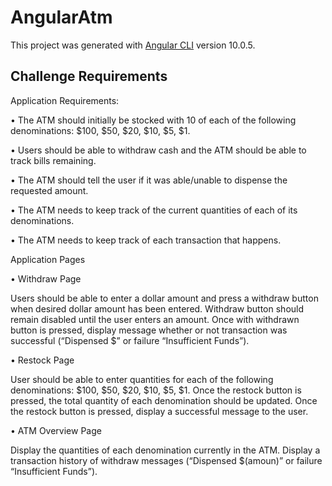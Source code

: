 # AngularAtm

This project was generated with [Angular CLI](https://github.com/angular/angular-cli) version 10.0.5.

## Challenge Requirements

Application Requirements:

• The ATM should initially be stocked with 10 of each of the following denominations: $100, $50, $20, $10, $5, $1.

• Users should be able to withdraw cash and the ATM should be able to track bills remaining.

• The ATM should tell the user if it was able/unable to dispense the requested amount.

• The ATM needs to keep track of the current quantities of each of its denominations.

• The ATM needs to keep track of each transaction that happens.

Application Pages

• Withdraw Page

Users should be able to enter a dollar amount and press a withdraw button when desired dollar amount has been entered.
Withdraw button should remain disabled until the user enters an amount.
Once with withdrawn button is pressed, display message whether or not transaction was successful (“Dispensed $<amount>” or failure “Insufficient Funds”).

• Restock Page

User should be able to enter quantities for each of the following denominations: $100, $50, $20, $10, $5, $1.
Once the restock button is pressed, the total quantity of each denomination should be updated.
Once the restock button is pressed, display a successful message to the user.

• ATM Overview Page

Display the quantities of each denomination currently in the ATM.
Display a transaction history of withdraw messages (“Dispensed $(amoun)” or failure “Insufficient Funds”).

